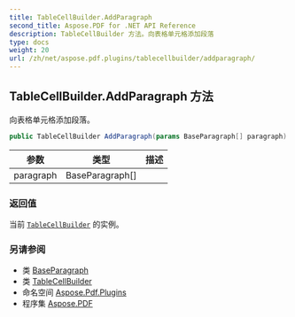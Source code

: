 ```yaml
---
title: TableCellBuilder.AddParagraph
second_title: Aspose.PDF for .NET API Reference
description: TableCellBuilder 方法。向表格单元格添加段落
type: docs
weight: 20
url: /zh/net/aspose.pdf.plugins/tablecellbuilder/addparagraph/
---
```

## TableCellBuilder.AddParagraph 方法

向表格单元格添加段落。

```csharp
public TableCellBuilder AddParagraph(params BaseParagraph[] paragraph)
```

| 参数 | 类型 | 描述 |
| --- | --- | --- |
| paragraph | BaseParagraph[] |  |

### 返回值

当前 [`TableCellBuilder`](../) 的实例。

### 另请参阅

* 类 [BaseParagraph](../../../aspose.pdf/baseparagraph/)
* 类 [TableCellBuilder](../)
* 命名空间 [Aspose.Pdf.Plugins](../../../aspose.pdf.plugins/)
* 程序集 [Aspose.PDF](../../../)
